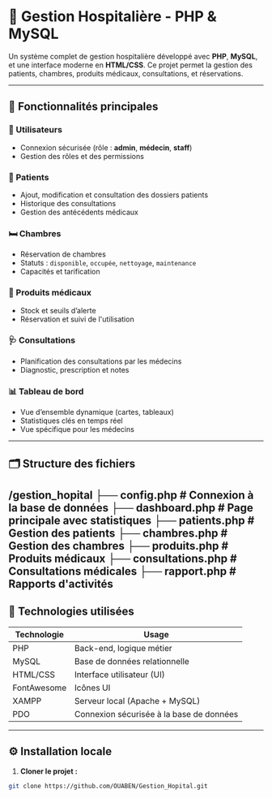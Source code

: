 # 🏥 Gestion Hospitalière - PHP & MySQL

Un système complet de gestion hospitalière développé avec **PHP**, **MySQL**, et une interface moderne en **HTML/CSS**. Ce projet permet la gestion des patients, chambres, produits médicaux, consultations, et réservations.

---

## 🔧 Fonctionnalités principales

### 👤 Utilisateurs
- Connexion sécurisée (rôle : **admin**, **médecin**, **staff**)
- Gestion des rôles et des permissions

### 🏥 Patients
- Ajout, modification et consultation des dossiers patients
- Historique des consultations
- Gestion des antécédents médicaux

### 🛏️ Chambres
- Réservation de chambres
- Statuts : `disponible`, `occupée`, `nettoyage`, `maintenance`
- Capacités et tarification

### 💊 Produits médicaux
- Stock et seuils d’alerte
- Réservation et suivi de l'utilisation

### 🩺 Consultations
- Planification des consultations par les médecins
- Diagnostic, prescription et notes

### 📊 Tableau de bord
- Vue d’ensemble dynamique (cartes, tableaux)
- Statistiques clés en temps réel
- Vue spécifique pour les médecins

---

## 🗂️ Structure des fichiers

/gestion_hopital
├── config.php # Connexion à la base de données
├── dashboard.php # Page principale avec statistiques
├── patients.php # Gestion des patients
├── chambres.php # Gestion des chambres
├── produits.php # Produits médicaux
├── consultations.php # Consultations médicales
├── rapport.php # Rapports d'activités                                                                                                                                       
---

## 🧠 Technologies utilisées

| Technologie | Usage |
|------------|-------|
| PHP        | Back-end, logique métier |
| MySQL      | Base de données relationnelle |
| HTML/CSS   | Interface utilisateur (UI) |
| FontAwesome| Icônes UI |
| XAMPP      | Serveur local (Apache + MySQL) |
| PDO        | Connexion sécurisée à la base de données |

---

## ⚙️ Installation locale

1. **Cloner le projet :**
```bash
git clone https://github.com/OUABEN/Gestion_Hopital.git
